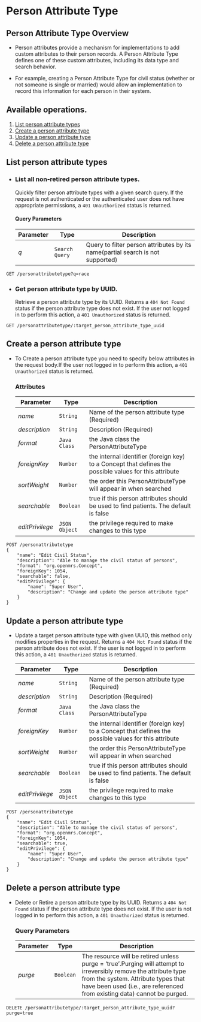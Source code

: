 # Person Attribute Type

## Person Attribute Type Overview

* Person attributes provide a mechanism for implementations to add custom attributes to their person records. A Person Attribute Type defines one of these custom attributes, including its data type and search behavior.

* For example, creating a Person Attribute Type for civil status (whether or not someone is single or married) would allow an implementation to record this information for each person in their system.

## Available operations.

1. [List person attribute types](#list-person-attribute-types)
2. [Create a person attribute type](#create-a-person-attribute-type)
3. [Update a person attribute type](#update-a-person-attribute-type)
4. [Delete a person attribute type](#delete-a-person-attribute-type)


## List person attribute types

* ### List all non-retired person attribute types.

    Quickly filter person attribute types with a given search query. If the request is not authenticated or the authenticated user does not have appropriate permissions, a `401 Unauthorized` status is returned.

    #### Query Parameters

    Parameter | Type | Description
    --- | --- | ---
    *q* | `Search Query` | Query to filter person attributes by its name(partial search is not supported)

```console
GET /personattributetype?q=race
 ```

* ### Get person attribute type by UUID.

    Retrieve a person attribute type by its UUID. Returns a `404 Not Found` status if the person attribute type does not exist. If the
    user not logged in to  perform this action, a `401 Unauthorized` status is returned.

```console
GET /personattributetype/:target_person_attribute_type_uuid
```

## Create a person attribute type

* To Create a person attribute type you need to specify below attributes in the request body.If the user not logged in to perform this action,
 a `401 Unauthorized` status is returned.

    ### Attributes

    Parameter | Type | Description
    --- | --- | ---
    *name* | `String` | Name of the person attribute type (Required)
    *description* | `String` | Description (Required)
    *format* | `Java Class` | the Java class the PersonAttributeType  
    *foreignKey* | `Number` | the internal identifier (foreign key) to a Concept that defines the possible values for this attribute
    *sortWeight* | `Number` | the order this PersonAttributeType will appear in when searched
    *searchable* | `Boolean` | true if this person attributes should be used to find patients. The default is false
    *editPrivilege* | `JSON Object` | the privilege required to make changes to this type

```console
POST /personattributetype
{
    "name": "Edit Civil Status",
    "description": "Able to manage the civil status of persons",
    "format": "org.openmrs.Concept",
    "foreignKey": 1054,
    "searchable": false,
    "editPrivilege": {
        "name": "Super User",
        "description": "Change and update the person attribute type"
    }
}
```
## Update a person attribute type

*  Update a target person attribute type with given UUID, this method only modifies properties in the request. Returns a `404 Not Found`
status if the person attribute does not exist. If the user is not logged in to perform this action, a `401 Unauthorized` status is returned.

    Parameter | Type | Description
    --- | --- | ---
    *name* | `String` | Name of the person attribute type (Required)
    *description* | `String` | Description (Required)
    *format* | `Java Class` | the Java class the PersonAttributeType  
    *foreignKey* | `Number` | the internal identifier (foreign key) to a Concept that defines the possible values for this attribute
    *sortWeight* | `Number` | the order this PersonAttributeType will appear in when searched
    *searchable* | `Boolean` | true if this person attributes should be used to find patients. The default is false
    *editPrivilege* | `JSON Object` | the privilege required to make changes to this type

```console
POST /personattributetype
{
    "name": "Edit Civil Status",
    "description": "Able to manage the civil status of persons",
    "format": "org.openmrs.Concept",
    "foreignKey": 1054,
    "searchable": true,
    "editPrivilege": {
        "name": "Super User",
        "description": "Change and update the person attribute type"
    }
}
```

## Delete a person attribute type

* Delete or Retire a person attribute type by its UUID. Returns a `404 Not Found` status if the person attribute type does not
 exist. If the user is not logged in to  perform this action, a `401 Unauthorized` status is returned.

    ### Query Parameters

    Parameter | Type | Description
    --- | --- | ---
    *purge* | `Boolean` | The resource will be retired unless purge = ‘true’.Purging will attempt to irreversibly remove the attribute type from the system. Attribute types that have been used (i.e., are referenced from existing data) cannot be purged.

```console
DELETE /personattributetype/:target_person_attribute_type_uuid?purge=true
```
